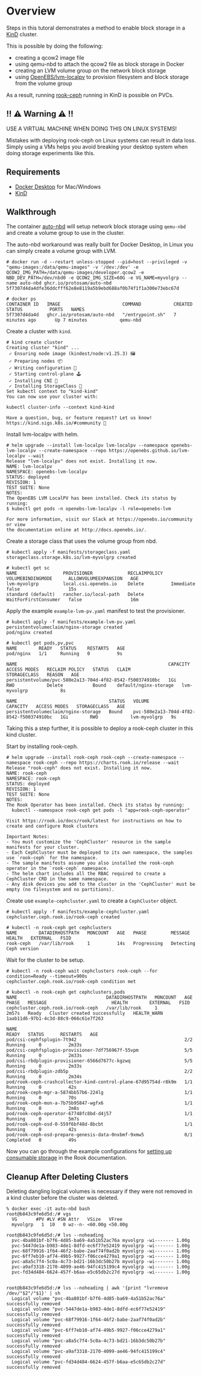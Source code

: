 # Overview
Steps in this tutoral demonstrates a method to enable block storage in a [KinD](https://kind.sigs.k8s.io/) cluster.

This is possible by doing the following:
- creating a qcow2 image file
- using qemu-nbd to attach the qcow2 file as block storage in Docker
- creating an LVM volume group on the network block storage
- using [OpenEBS/lvm-localpv](https://github.com/openebs/lvm-localpv) to provision filesystem and block storage from the volume group

As a result, running [rook-ceph](https://github.com/rook/rook) running in KinD is possible on PVCs.

## !! ⚠️ Warning ⚠️ !!
USE A VIRTUAL MACHINE WHEN DOING THIS ON LINUX SYSTEMS!

Mistakes with deploying rook-ceph on Linux systems can result in data loss. Simply using a VMs helps you avoid breaking your desktop system when doing storage experiments like this.

## Requirements
- [Docker Desktop](https://www.docker.com/products/docker-desktop/) for Mac/Windows
- [KinD](https://kind.sigs.k8s.io/docs/user/quick-start/)

## Walkthrough
The container [auto-nbd](https://github.com/protosam/auto-nbd) will setup network block storage using `qemu-nbd` and create a volume group to use in the cluster.

The auto-nbd workaround was really built for Docker Desktop, in Linux you can simply create a volume group with LVM.
```
# docker run -d --restart unless-stopped --pid=host --privileged -v "qemu-images:/data/qemu-images" -v '/dev:/dev' -e QCOW2_IMG_PATH=/data/qemu-images/developer.qcow2 -e NBD_DEV_PATH=/dev/nbd0 -e QCOW2_IMG_SIZE=60G -e VG_NAME=myvolgrp --name auto-nbd ghcr.io/protosam/auto-nbd
5f7307d4da4dfe36ddcfff62e8e8119a5b9ebd688af0b74f1f1a300e73ebc67d

# docker ps
CONTAINER ID   IMAGE                       COMMAND            CREATED             STATUS          PORTS   NAMES
5f7307d4da4d   ghcr.io/protosam/auto-nbd   "/entrypoint.sh"   7 minutes ago       Up 7 minutes            qemu-nbd
```

Create a cluster with `kind`.
```
# kind create cluster
Creating cluster "kind" ...
 ✓ Ensuring node image (kindest/node:v1.25.3) 🖼
 ✓ Preparing nodes 📦
 ✓ Writing configuration 📜
 ✓ Starting control-plane 🕹️
 ✓ Installing CNI 🔌
 ✓ Installing StorageClass 💾
Set kubectl context to "kind-kind"
You can now use your cluster with:

kubectl cluster-info --context kind-kind

Have a question, bug, or feature request? Let us know! https://kind.sigs.k8s.io/#community 🙂
```

Install lvm-localpv with helm.
```
# helm upgrade --install lvm-localpv lvm-localpv --namespace openebs-lvm-localpv --create-namespace --repo https://openebs.github.io/lvm-localpv --wait
Release "lvm-localpv" does not exist. Installing it now.
NAME: lvm-localpv
NAMESPACE: openebs-lvm-localpv
STATUS: deployed
REVISION: 1
TEST SUITE: None
NOTES:
The OpenEBS LVM LocalPV has been installed. Check its status by running:
$ kubectl get pods -n openebs-lvm-localpv -l role=openebs-lvm

For more information, visit our Slack at https://openebs.io/community or view
the documentation online at http://docs.openebs.io/.
```

Create a storage class that uses the volume group from nbd.
```
# kubectl apply -f manifests/storageclass.yaml
storageclass.storage.k8s.io/lvm-myvolgrp created

# kubectl get sc
NAME                 PROVISIONER             RECLAIMPOLICY   VOLUMEBINDINGMODE      ALLOWVOLUMEEXPANSION   AGE
lvm-myvolgrp         local.csi.openebs.io    Delete          Immediate              false                  15s
standard (default)   rancher.io/local-path   Delete          WaitForFirstConsumer   false                  16m
```

Apply the example `example-lvm-pv.yaml` manifest to test the provisioner.
```
# kubectl apply -f manifests/example-lvm-pv.yaml
persistentvolumeclaim/nginx-storage created
pod/nginx created

# kubectl get pods,pv,pvc
NAME        READY   STATUS    RESTARTS   AGE
pod/nginx   1/1     Running   0          9s

NAME                                                        CAPACITY   ACCESS MODES   RECLAIM POLICY   STATUS   CLAIM                   STORAGECLASS   REASON   AGE
persistentvolume/pvc-580e2a13-704d-4f82-8542-f500374910bc   1Gi        RWO            Delete           Bound    default/nginx-storage   lvm-myvolgrp            8s

NAME                                  STATUS   VOLUME                                     CAPACITY   ACCESS MODES   STORAGECLASS   AGE
persistentvolumeclaim/nginx-storage   Bound    pvc-580e2a13-704d-4f82-8542-f500374910bc   1Gi        RWO            lvm-myvolgrp   9s
```

Taking this a step further, it is possible to deploy a rook-ceph cluster in this kind cluster.

Start by installing rook-ceph.
```
# helm upgrade --install rook-ceph rook-ceph --create-namespace --namespace rook-ceph --repo https://charts.rook.io/release --wait
Release "rook-ceph" does not exist. Installing it now.
NAME: rook-ceph
NAMESPACE: rook-ceph
STATUS: deployed
REVISION: 1
TEST SUITE: None
NOTES:
The Rook Operator has been installed. Check its status by running:
  kubectl --namespace rook-ceph get pods -l "app=rook-ceph-operator"

Visit https://rook.io/docs/rook/latest for instructions on how to create and configure Rook clusters

Important Notes:
- You must customize the 'CephCluster' resource in the sample manifests for your cluster.
- Each CephCluster must be deployed to its own namespace, the samples use `rook-ceph` for the namespace.
- The sample manifests assume you also installed the rook-ceph operator in the `rook-ceph` namespace.
- The helm chart includes all the RBAC required to create a CephCluster CRD in the same namespace.
- Any disk devices you add to the cluster in the 'CephCluster' must be empty (no filesystem and no partitions).
```

Create use `example-cephcluster.yaml` to create a `CephCluster` object.
```
# kubectl apply -f manifests/example-cephcluster.yaml
cephcluster.ceph.rook.io/rook-ceph created

# kubectl -n rook-ceph get cephclusters
NAME        DATADIRHOSTPATH   MONCOUNT   AGE   PHASE         MESSAGE                  HEALTH   EXTERNAL   FSID
rook-ceph   /var/lib/rook     1          14s   Progressing   Detecting Ceph version
```

Wait for the cluster to be setup.
```
# kubectl -n rook-ceph wait cephclusters rook-ceph --for condition=Ready --timeout=900s
cephcluster.ceph.rook.io/rook-ceph condition met

# kubectl -n rook-ceph get cephclusters,pods
NAME                                 DATADIRHOSTPATH   MONCOUNT   AGE     PHASE   MESSAGE                        HEALTH        EXTERNAL   FSID
cephcluster.ceph.rook.io/rook-ceph   /var/lib/rook     1          2m57s   Ready   Cluster created successfully   HEALTH_WARN              1aab11d6-97b1-4c3d-88c9-066c61e7f263

NAME                                                              READY   STATUS      RESTARTS   AGE
pod/csi-cephfsplugin-7t942                                        2/2     Running     0          2m33s
pod/csi-cephfsplugin-provisioner-7df756967f-55vpm                 5/5     Running     0          2m33s
pod/csi-rbdplugin-provisioner-6566d7677c-kgzwq                    5/5     Running     0          2m33s
pod/csi-rbdplugin-zdb5p                                           2/2     Running     0          2m34s
pod/rook-ceph-crashcollector-kind-control-plane-67d95754d-r8k9m   1/1     Running     0          42s
pod/rook-ceph-mgr-a-5874bb57b6-224lg                              1/1     Running     0          70s
pod/rook-ceph-mon-a-7b75b95847-wgfx6                              1/1     Running     0          2m8s
pod/rook-ceph-operator-67748fc8bd-d4j57                           1/1     Running     0          5m7s
pod/rook-ceph-osd-0-559f6bf48d-8bcbt                              1/1     Running     0          42s
pod/rook-ceph-osd-prepare-genesis-data-0nxbmf-9xmw5               0/1     Completed   0          49s
```

Now you can go through the example configurations for [setting up consumable storage](https://rook.io/docs/rook/v1.11/Getting-Started/example-configurations/#setting-up-consumable-storage) in the Rook documentation.

## Cleanup After Deleting Clusters
Deleting dangling logical volumes is necessary if they were not removed in a kind cluster before the cluster was deleted.
```
% docker exec -it auto-nbd bash
root@b843c9fe6d5d:/# vgs
  VG       #PV #LV #SN Attr   VSize   VFree
  myvolgrp   1  10   0 wz--n- <60.00g <50.00g

root@b843c9fe6d5d:/# lvs --noheading
  pvc-4ba801bf-b7f6-4d85-ba69-4a51b52ac76a myvolgrp -wi------- 1.00g
  pvc-5447de1a-b983-4de1-8dfd-ec6f77e52419 myvolgrp -wi------- 1.00g
  pvc-68f79916-1f64-46f2-babe-2aaf74f0ad2b myvolgrp -wi------- 1.00g
  pvc-6ff7eb10-af74-49b5-9927-f06cce4279a1 myvolgrp -wi------- 1.00g
  pvc-a8a5c7f4-5c0a-4c73-bd21-16b3dc50b27b myvolgrp -wi------- 1.00g
  pvc-a9af3318-2170-4099-ae46-94fc415199c4 myvolgrp -wi------- 1.00g
  pvc-fd34d484-6624-457f-b6aa-e5c65db2c27d myvolgrp -wi------- 1.00g


root@b843c9fe6d5d:/# lvs --noheading | awk '{print "lvremove /dev/"$2"/"$1}' | sh
  Logical volume "pvc-4ba801bf-b7f6-4d85-ba69-4a51b52ac76a" successfully removed
  Logical volume "pvc-5447de1a-b983-4de1-8dfd-ec6f77e52419" successfully removed
  Logical volume "pvc-68f79916-1f64-46f2-babe-2aaf74f0ad2b" successfully removed
  Logical volume "pvc-6ff7eb10-af74-49b5-9927-f06cce4279a1" successfully removed
  Logical volume "pvc-a8a5c7f4-5c0a-4c73-bd21-16b3dc50b27b" successfully removed
  Logical volume "pvc-a9af3318-2170-4099-ae46-94fc415199c4" successfully removed
  Logical volume "pvc-fd34d484-6624-457f-b6aa-e5c65db2c27d" successfully removed
```
